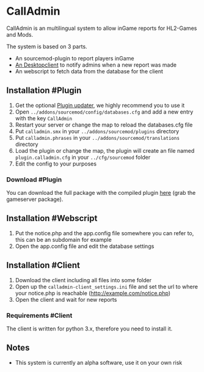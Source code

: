 # CallAdmin  
CallAdmin is an multilingual system to allow inGame reports for HL2-Games and Mods.  

The system is based on 3 parts.  
* An sourcemod-plugin to report players inGame  
* [An Desktopclient](https://github.com/popoklopsi/CallAdmin-Client) to notify admins  when a new report was made  
* An webscript to fetch data from the database for the client  


## Installation #Plugin
1. Get the optional [Plugin updater](http://forums.alliedmods.net/showthread.php?t=169095), we highly recommend you to use it  
2. Open `../addons/sourcemod/config/databases.cfg` and add a new entry with the key `CallAdmin`  
3. Restart your server or change the map to reload the databases.cfg file  
4. Put `calladmin.smx` in your `../addons/sourcemod/plugins` directory  
5. Put `calladmin.phrases` in your `../addons/sourcemod/translations` directory  
7. Load the plugin or change the map, the plugin will create an file named `plugin.calladmin.cfg` in your `../cfg/sourcemod` folder  
8. Edit the config to your purposes  


### Download #Plugin
You can download the full package with the compiled plugin [here](http://vs.gugyclan.eu:8000/job/CallAdmin/) (grab the gameserver package).


## Installation #Webscript
1. Put the notice.php and the app.config file somewhere you can refer to, this can be an subdomain for example  
2. Open the app.config file and edit the database settings


## Installation #Client
1. Download the client including all files into some folder  
2. Open up the `calladmin-client_settings.ini` file and set the url to where your notice.php is reachable (http://example.com/notice.php)  
3. Open the client and wait for new reports  


### Requirements #Client
The client is written for python 3.x, therefore you need to install it.


## Notes
* This system is currently an alpha software, use it on your own risk  